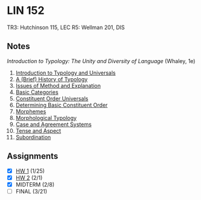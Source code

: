 # LIN 152
TR3: Hutchinson 115, LEC
R5: Wellman 201, DIS
## Notes
*Introduction to Typology: The Unity and Diversity of Language* (Whaley, 1e)
1. [Introduction to Typology and Universals](../notes/intro-typology-universals.md)
2. [A (Brief) History of Typology](../notes/history-of-typology.md)
3. [Issues of Method and Explanation](../notes/issues-method-explanation.md)
4. [Basic Categories](../notes/typology-categories)
5. [Constituent Order Universals](../notes/constituent-order-universals)
6. [Determining Basic Constituent Order](../notes/determining-basic-constituent-order.md)
7. [Morphemes](../notes/morphemes.md)
8. [Morphological Typology](../notes/morphological-typology.md)
9. [Case and Agreement Systems](../notes/case-agreement-systems.md)
12. [Tense and Aspect](../notes/tense-aspect.md)
15. [Subordination](../notes/subordination.md)
## Assignments
- [x] [HW 1](../assignments/pdf/lin152_hw1.pdf) (1/25)
- [x] [HW 2](../assignments/pdf/lin152_hw2.pdf) (2/1)
- [x] MIDTERM (2/8)
- [ ] FINAL (3/21)